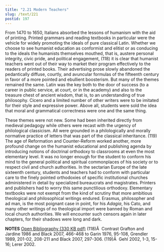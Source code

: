 ```yaml
---
title: "2.21 Modern Teachers"
slug: /text/221
postid: 197
---
```

From 1470 to 1650, Italians absorbed the lessons of humanism with the aid of printing. Printed grammars and reading textbooks in particular were the vehicle for widely promoting the ideals of pure classical Latin. Whether we choose to see humanist education as conformist and elitist or as conducing to the ideals the humanists themselves mouthed, that is, austere personal integrity, civic pride, and political engagement, (118) it is clear that humanist teachers went out of their way to market their program effectively to the readers of printed books. Their advertising prose slowly abandoned the pedantically diffuse, courtly, and avuncular formulas of the fifteenth century in favor of a more pointed and ebullient boosterism. But many of the themes remained the same. Latin was the key both to the door of success (to a career in public service, at court, or in the academy) and also to the treasure chest of ancient wisdom, that is, to an understanding of true philosophy. Cicero and a limited number of other writers were to be imitated for their style and expressive power. Above all, students were sold the idea that moral and grammatical correctness were one and the same thing.

These themes were not new. Some had been inherited directly from medieval pedagogy while others were recast with the urgency of philological classicism. All were grounded in a philologically and morally normative practice of letters that was part of the classical inheritance. (119) The age of Reformation and Counter-Reform worked another, more profound change on the humanist educational and publishing agenda by introducing notions of doctrinal orthodoxy to classrooms at even the most elementary level. It was no longer enough for the student to conform his mind to the general political and spiritual commonplaces of his society or to respect civil and church authorities. In the sectarian Europe of the late sixteenth century, students and teachers had to conform with particular care to the finely pointed orthodoxies of specific institutional churches administered in detail by specialized bureaucrats and magistrates. Printers and publishers had to worry this same punctilious orthodoxy. Elementary textbooks were not exempt from the kind of scrutiny that more ambitious theological and philosophical writings endured. Erasmus, philosopher and ad man, is the most poignant case in point, for his <em>Adagia</em>, his Cato, and many other writings of no theological import were banned by Roman and local church authorities. We will encounter such censors again in later chapters, for their shadows were long and dark.

<strong>NOTES</strong>
<a href="http://www.humanismforsale.org/bibliography.pdf" target="new">Open Bibliography (330 KB pdf)</a>
(118)Â  Contrast Grafton and Jardine 1986 and Black 2007, 466-468 to Garin 1976, 95-108, Grendler 1989, 201-02, 208-211 and Black 2007, 297-306.
(119)Â  Gehl 2002, 1-3, 15-16; Lerer 2002.
